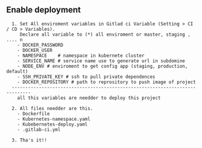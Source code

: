 ## Enable deployment
      1. Set All enviroment variables in Gitlad ci Variable (Setting > CI / CD > Variables).
         Declare all variable to (*) all enviroment or master, staging , .... n 
        - DOCKER_PASSWORD 
        - DOCKER_USER
        - NAMESPACE    # namespace in kubernete cluster
        - SERVICE_NAME # service name use to generate url in subdomine
        - NODE_ENV # enviroment to get config app (staging, production, default)
        - SSH_PRIVATE_KEY # ssh to pull private dependences
        - DOCKER_REPOSITORY # path to reprository to push image of project 
      -----------------------------------------------------------------------------
        all this variables are needder to deploy this project
        
      2. All files needder are this.
        - Dockerfile
        - Kubernetes-namespace.yaml
        - Kubebernetes-deploy.yaml 
        - .gitlab-ci.yml
        
      3. Tha's it!!
